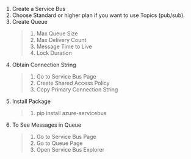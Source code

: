1. Create a Service Bus
2. Choose Standard or higher plan if you want to use Topics (pub/sub).
3. Create Queue
    > 1. Max Queue Size
    > 2. Max Delivery Count
    > 3. Message Time to Live
    > 4. Lock Duration
4. Obtain Connection String
    > 1. Go to Service Bus Page
    > 2. Create Shared Access Policy
    > 3. Copy Primary Connection String
5. Install Package
    > 1. pip install azure-servicebus
6. To See Messages in Queue
    > 1. Go to Service Bus Page
    > 2. Go to Queue Page
    > 3. Open Service Bus Explorer
